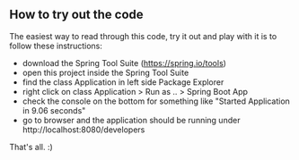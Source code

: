 
## How to try out the code

The easiest way to read through this code, try it out and play with it is to follow these instructions:
- download the Spring Tool Suite (https://spring.io/tools)
- open this project inside the Spring Tool Suite
- find the class Application in left side Package Explorer
- right click on class Application > Run as .. > Spring Boot App
- check the console on the bottom for something like "Started Application in 9.06 seconds"
- go to browser and the application should be running under http://localhost:8080/developers

That's all. :)
